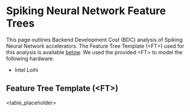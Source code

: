 # Spiking Neural Network Feature Trees

This page outlines Backend Development Cost (BDC) analysis of Spiking Neural Network accelerators. The Feature Tree Template (\<FT>) used for this analysis is available [below](#feature-tree-template). We used the provided \<FT> to model the following hardware:
* Intel Loihi

## Feature Tree Template (\<FT>)

<table_placeholder>
